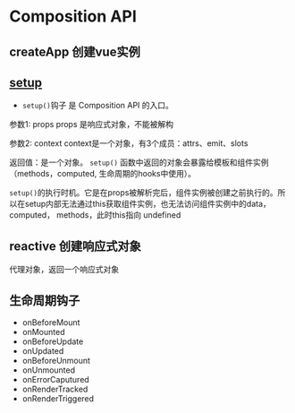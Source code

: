 # Composition API

## createApp 创建vue实例

## [setup](https://cn.vuejs.org/api/composition-api-setup.html#basic-usage)

- `setup()`钩子 是 Composition API 的入口。

参数1: props
props 是响应式对象，不能被解构

参数2: context
context是一个对象，有3个成员：attrs、emit、slots

返回值：是一个对象。
`setup()` 函数中返回的对象会暴露给模板和组件实例（methods，computed, 生命周期的hooks中使用）。

`setup()`的执行时机。它是在props被解析完后，组件实例被创建之前执行的。所以在setup内部无法通过this获取组件实例，也无法访问组件实例中的data，computed， methods，此时this指向 undefined

## reactive 创建响应式对象

代理对象，返回一个响应式对象

## 生命周期钩子

- onBeforeMount
- onMounted
- onBeforeUpdate
- onUpdated
- onBeforeUnmount
- onUnmounted
- onErrorCaputured
- onRenderTracked
- onRenderTriggered
